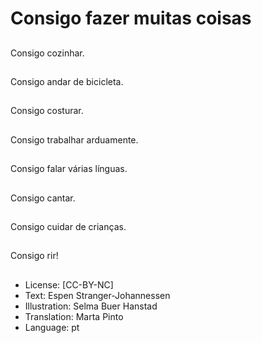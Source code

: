 # Consigo fazer muitas coisas

##
Consigo cozinhar.

##
Consigo andar de bicicleta.

##
Consigo costurar.

##
Consigo trabalhar arduamente.

##
Consigo falar várias línguas.

##
Consigo cantar.

##
Consigo cuidar de crianças.

##
Consigo rir!

##
* License: [CC-BY-NC]
* Text: Espen Stranger-Johannessen
* Illustration: Selma Buer Hanstad
* Translation: Marta Pinto
* Language: pt
